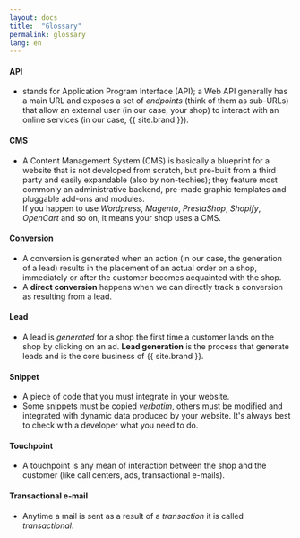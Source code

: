 ```yaml
---
layout: docs
title:  "Glossary"
permalink: glossary
lang: en
---
```

#### API

- stands for Application Program Interface (API); a Web API generally has a main URL and exposes a set of *endpoints* (think of them as sub-URLs) that allow an external user (in our case, your shop) to interact with an online services (in our case, {{ site.brand }}).

#### CMS

- A Content Management System (CMS) is basically a blueprint for a website that is not developed from scratch, but pre-built from a third party and easily expandable (also by non-techies); they feature most commonly an administrative backend, pre-made graphic templates and pluggable add-ons and modules.  
    If you happen to use *Wordpress*, *Magento*, *PrestaShop*, *Shopify*, *OpenCart* and so on, it means your shop uses a CMS.

#### Conversion

- A conversion is generated when an action (in our case, the generation of a lead) results in the placement of an actual order on a shop, immediately or after the customer becomes acquainted with the shop. 
- A **direct conversion** happens when we can directly track a conversion as resulting from a lead.

#### Lead

- A lead is *generated* for a shop the first time a customer lands on the shop by clicking on an ad. **Lead generation** is the process that generate leads and is the core business of {{ site.brand }}.

#### Snippet

- A piece of code that you must integrate in your website.
- Some snippets must be copied *verbatim*, others must be modified and integrated with dynamic data produced by your website. It's always best to check with a developer what you need to do.

#### Touchpoint

- A touchpoint is any mean of interaction between the shop and the customer (like call centers, ads, transactional e-mails).

#### Transactional e-mail

- Anytime a mail is sent as a result of a *transaction* it is called *transactional*.